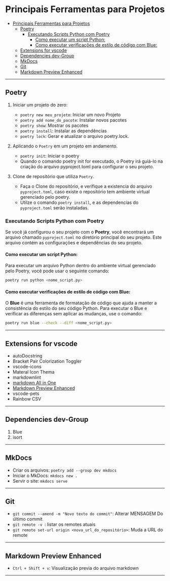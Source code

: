# Principais Ferramentas para Projetos

- [Principais Ferramentas para Projetos](#principais-ferramentas-para-projetos)
  - [Poetry](#poetry)
    - [Executando Scripts Python com Poetry](#executando-scripts-python-com-poetry)
      - [Como executar um script Python:](#como-executar-um-script-python)
      - [Como executar verificações de estilo de código com Blue:](#como-executar-verificações-de-estilo-de-código-com-blue)
  - [Extensions for vscode](#extensions-for-vscode)
  - [Dependencies dev-Group](#dependencies-dev-group)
  - [MkDocs](#mkdocs)
  - [Git](#git)
  - [Markdown Preview Enhanced](#markdown-preview-enhanced)

---

## Poetry

1. Iniciar um projeto do zero:
   - `poetry new meu_projeto`: Iniciar um novo Projeto
   - `poetry add nome_do_pacote`: Instalar novos pacotes
   - `poetry show`: Mostrar os pacotes
   - `poetry install`: Instalar as dependências
   - `poetry lock`: Gerar e atualizar o arquivo poetry.lock.

2. Aplicando o `Poetry` em um projeto em andamento.
   - `poetry init`: Iniciar o poetry
   - Quando o comando poetry init for executado, o Poetry irá guiá-lo na criação do arquivo pyproject.toml para configurar o seu projeto.

3. Clone de repositório que utiliza `Poetry`.
   - Faça o Clone do repositório, e verifique a existencia do arquivo `pyproject.toml`, caso existe o repositório tem ambiente virtual gerenciado pelo poetry.
   - Utilze o comando `poetry install`, e as dependencias do `pyproject.toml` serão instaladas.

### Executando Scripts Python com Poetry

Se você já configurou o seu projeto com o **Poetry**, você encontrará um arquivo chamado `pyproject.toml` no diretório principal do seu projeto. Este arquivo contém as configurações e dependências do seu projeto.

#### Como executar um script Python:

Para executar um arquivo Python dentro do ambiente virtual gerenciado pelo Poetry, você pode usar o seguinte comando:

```bash
poetry run python <nome_script.py>
```

#### Como executar verificações de estilo de código com Blue:

O **Blue** é uma ferramenta de formatação de código que ajuda a manter a consistência do estilo do seu código Python. Para executar o Blue e verificar as diferenças sem aplicar as mudanças, use o comando:

```bash
poetry run blue --check --diff <nome_script.py>
```

---

## Extensions for vscode

- autoDocstring
- Bracket Pair Colorization Toggler
- vscode-icons
- Materal Icon Thema
- markdownlint
- [markdown All in One](https://marketplace.visualstudio.com/items?itemName=yzhang.markdown-all-in-one)
- [Markdown Preview Enhanced](https://marketplace.visualstudio.com/items?itemName=shd101wyy.markdown-preview-enhanced)
- vscode-pets
- Rainbow CSV

---

## Dependencies dev-Group

1. Blue 
2. isort

---

## MkDocs

- Criar os arquivos: `poetry add --group dev mkdocs`
- Iniciar o MkDocs: `mkdocs new .`
- Servir o site: `mkdocs serve`

---

## Git

- `git commit --amend -m "Novo texto do commit"`: Alterar MENSAGEM Do último commit
- `git remote -v `:  listar os remotes atuais
- `git remote set-url origin <nova_url_do_repositório>`: Muda a URL do remote

---

## Markdown Preview Enhanced

- `Ctrl + Shift + v`: Visualização previa do arquivo markdown

---
